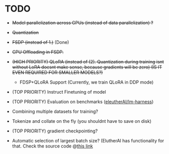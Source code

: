 # TODO

- ~~Model parallelization across GPUs (instead of data parallelization) ?~~
- ~~Quantization~~
- ~~FSDP (instead of 1.)~~ (Done)
- ~~CPU Offloading in FSDP.~~
- ~~(HIGH PRIORITY) QLoRA (instead of (2). Quantization during training isnt without LoRA doesnt make sense, because gradients will be zero) (IS IT EVEN REQUIRED FOR SMALLER MODELS?)~~
    - FDSP+QLoRA Support (Currently, we train QLoRA in DDP mode)

- (TOP PRIORITY) Instruct Finetuning of model
- (TOP PRIORITY) Evaluation on benchmarks ([eleutherAI/lm-harness](https://github.com/EleutherAI/lm-evaluation-harness))
- Combining multiple datasets for training? 
- Tokenize and collate on the fly (you shouldnt have to save on disk)
- (TOP PRIORITY) gradient checkpointing?
- Automatic selection of largest batch size? (ElutherAI has functionality for that. Check the source code @[this link](https://github.com/EleutherAI/lm-evaluation-harness/blob/b24ac4b8eb7b32e30f45c16a5be78670dcb25f47/lm_eval/models/huggingface.py#L674)






